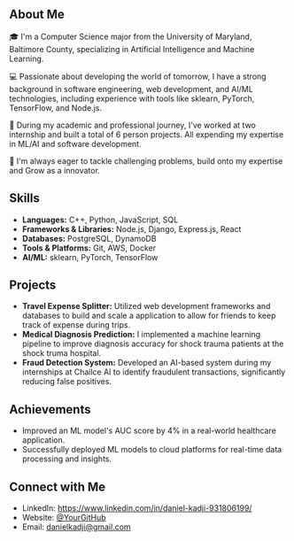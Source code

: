 
## About Me
🎓 I'm a Computer Science major from the University of Maryland, Baltimore County, specializing in Artificial Intelligence and Machine Learning.

💻 Passionate about developing the world of tomorrow, I have a strong background in software engineering, web development, and AI/ML technologies, including experience with tools like sklearn, PyTorch, TensorFlow, and Node.js.

🌟 During my academic and professional journey, I've worked at two internship and built a total of 6 person projects. All expending my expertise in ML/AI and software development.

🚀 I'm always eager to tackle challenging problems, build onto my expertise and Grow as a innovator. 

## Skills
- **Languages:** C++, Python, JavaScript, SQL
- **Frameworks & Libraries:** Node.js, Django, Express.js, React
- **Databases:** PostgreSQL, DynamoDB
- **Tools & Platforms:** Git, AWS, Docker
- **AI/ML:** sklearn, PyTorch, TensorFlow

## Projects
- **Travel Expense Splitter:** Utilized web development frameworks and databases to build and scale a application to allow for friends to keep track of expense during trips.
- **Medical Diagnosis Prediction:** I implemented a machine learning pipeline to improve diagnosis accuracy for shock trauma patients at the shock truma hospital.
- **Fraud Detection System:**  Developed an AI-based system during my internships at Chailce AI to identify fraudulent transactions, significantly reducing false positives.


## Achievements
- Improved an ML model's AUC score by 4% in a real-world healthcare application.
- Successfully deployed ML models to cloud platforms for real-time data processing and insights.

## Connect with Me
- LinkedIn: https://www.linkedin.com/in/daniel-kadji-931806199/
- Website: [@YourGitHub](https://github.com/YourGitHub)
- Email: danielkadji@gmail.com


